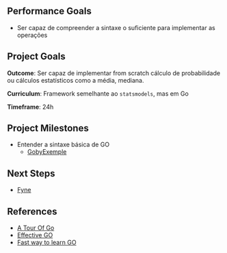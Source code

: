 ## Performance Goals

- Ser capaz de compreender a sintaxe o suficiente para implementar as operações

## Project Goals

**Outcome**: Ser capaz de implementar from scratch cálculo de probabilidade ou cálculos estatísticos como a média, mediana.

**Curriculum**: Framework semelhante ao `statsmodels`, mas em Go

**Timeframe**: 24h

## Project Milestones

- Entender a sintaxe básica de GO
    - [GobyExemple](https://gobyexample.com/)
 

## Next Steps
- [Fyne](https://dev.to/vikkio88/fyne-ill-do-it-myself-adventures-in-desktop-app-development-2di1)

## References

- [A Tour Of Go](https://go.dev/tour/welcome/1)
- [Effective GO](https://go.dev/doc/effective_go)
- [Fast way to learn GO](https://www.reddit.com/r/golang/comments/1465pwq/fastest_way_to_learn_golang/)

